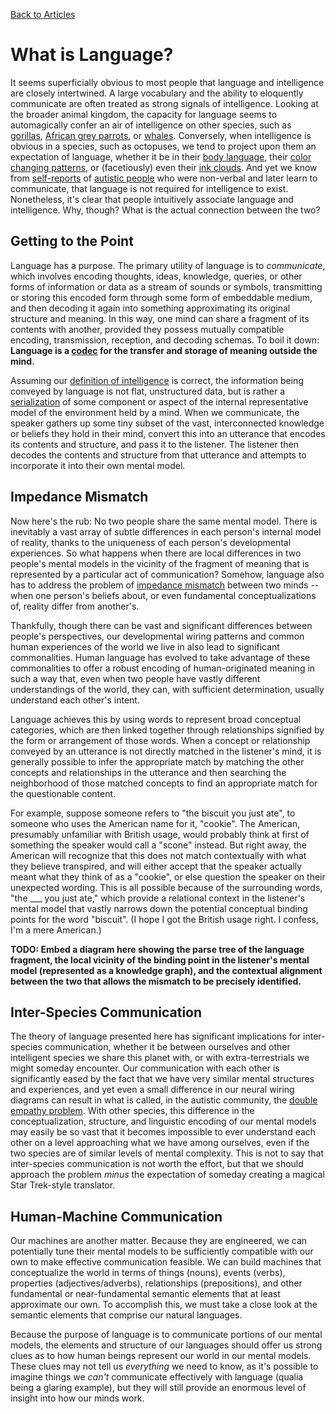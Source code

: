 [Back to Articles](../README.md#articles)


# What is Language?

It seems superficially obvious to most people that language and intelligence
are closely intertwined. A large vocabulary and the ability to eloquently
communicate are often treated as strong signals of intelligence. Looking at
the broader animal kingdom, the capacity for language seems to automagically 
confer an air of intelligence on other species, such as [gorillas], [African
grey parrots], or [whales]. Conversely, when intelligence is obvious in a
species, such as octopuses, we tend to project upon them an expectation of
language, whether it be in their [body language], their [color changing
patterns], or (facetiously) even their [ink clouds]. And yet we know from
[self-reports] of [autistic people] who were non-verbal and later learn to 
communicate, that language is not required for intelligence to exist. 
Nonetheless, it's clear that people intuitively associate language and 
intelligence. Why, though? What is the actual connection between the two?

## Getting to the Point

Language has a purpose. The primary utility of language is to *communicate*, 
which involves encoding thoughts, ideas, knowledge, queries, or other forms 
of information or data as a stream of sounds or symbols, transmitting or
storing this encoded form through some form of embeddable medium, and then
decoding it again into something approximating its original structure and 
meaning. In this way, one mind can share a fragment of its contents with 
another, provided they possess mutually compatible encoding, transmission,
reception, and decoding schemas. To boil it down: **Language is a [codec] 
for the transfer and storage of meaning outside the mind**.

Assuming our [definition of intelligence] is correct, the information
being conveyed by language is not flat, unstructured data, but is rather
a [serialization] of some component or aspect of the internal 
representative model of the environment held by a mind. When we 
communicate, the speaker gathers up some tiny subset of the vast, 
interconnected knowledge or beliefs they hold in their mind, convert this
into an utterance that encodes its contents and structure, and pass 
it to the listener. The listener then decodes the contents and structure
from that utterance and attempts to incorporate it into their own mental
model.

## Impedance Mismatch

Now here's the rub: No two people share the same mental model. There is
inevitably a vast array of subtle differences in each person's internal
model of reality, thanks to the uniqueness of each person's developmental
experiences. So what happens when there are local differences in two 
people's mental models in the vicinity of the fragment of meaning that
is represented by a particular act of communication? Somehow, language
also has to address the problem of [impedance mismatch] between two
minds -- when one person's beliefs about, or even fundamental 
conceptualizations of, reality differ from another's.

Thankfully, though there can be vast and significant differences between
people's perspectives, our developmental wiring patterns and common human 
experiences of the world we live in also lead to significant commonalities.
Human language has evolved to take advantage of these commonalities to offer 
a robust encoding of human-originated meaning in such a way that, even when
two people have vastly different understandings of the world, they can,
with sufficient determination, usually understand each other's intent.

Language achieves this by using words to represent broad conceptual 
categories, which are then linked together through relationships signified 
by the form or arrangement of those words. When a concept or relationship
conveyed by an utterance is not directly matched in the listener's mind,
it is generally possible to infer the appropriate match by matching the
other concepts and relationships in the utterance and then searching the
neighborhood of those matched concepts to find an appropriate match for
the questionable content.

For example, suppose someone refers to "the biscuit you just ate", to 
someone who uses the American name for it, "cookie". The American, 
presumably unfamiliar with British usage, would probably think 
at first of something the speaker would call a "scone" instead. But
right away, the American will recognize that this does not match 
contextually with what they believe transpired, and will either 
accept that the speaker actually meant what they think of as a "cookie", 
or else question the speaker on their unexpected wording. This is all
possible because of the surrounding words, "the ___ you just ate,"
which provide a relational context in the listener's mental model
that vastly narrows down the potential conceptual binding points for 
the word "biscuit". (I hope I got the British usage right. I confess, 
I'm a mere American.)

**TODO: Embed a diagram here showing the parse tree of the language
fragment, the local vicinity of the binding point in the listener's
mental model (represented as a knowledge graph), and the contextual
alignment between the two that allows the mismatch to be precisely
identified.**

## Inter-Species Communication

The theory of language presented here has significant implications
for inter-species communication, whether it be between ourselves
and other intelligent species we share this planet with, or with
extra-terrestrials we might someday encounter. Our communication
with each other is significantly eased by the fact that we have
very similar mental structures and experiences, and yet even a
small difference in our neural wiring diagrams can result in what
is called, in the autistic community, the [double empathy problem].
With other species, this difference in the conceptualization,
structure, and linguistic encoding of our mental models may 
easily be so vast that it becomes impossible to ever understand 
each other on a level approaching what we have among ourselves, 
even if the two species are of similar levels of mental
complexity. This is not to say that inter-species communication
is not worth the effort, but that we should approach the
problem *minus* the expectation of someday creating a magical
Star Trek-style translator. 

## Human-Machine Communication

Our machines are another matter. Because they are engineered,
we can potentially tune their mental models to be sufficiently 
compatible with our own to make effective communication feasible.
We can build machines that conceptualize the world in terms of
things (nouns), events (verbs), properties (adjectives/adverbs), 
relationships (prepositions), and other fundamental or near-fundamental 
semantic elements that at least approximate our own. To accomplish
this, we must take a close look at the semantic elements that
comprise our natural languages.

Because the purpose of language is to communicate portions of our 
mental models, the elements and structure of our languages should 
offer us strong clues as to how human beings represent our world in 
our mental models. These clues may not tell us *everything* we need 
to know, as it's possible to imagine things we *can't* communicate 
effectively with language (qualia being a glaring example), but they 
will still provide an enormous level of insight into how our minds 
work.




[gorillas]: 
https://en.wikipedia.org/wiki/Great_ape_language

[African grey parrots]: 
https://en.wikipedia.org/wiki/Alex_(parrot)

[whales]: 
https://www.nationalgeographic.com/animals/article/scientists-plan-to-use-ai-to-try-to-decode-the-language-of-whales

[body language]:
https://www.newscientist.com/article/2075556-octopuses-resolve-conflicts-with-many-armed-body-language/

[color changing patterns]:
https://qz.com/908695/squid-speak-a-unique-undeciphered-language-using-their-skin/

[ink clouds]: 
http://www.northofreality.com/tales/2016/12/27/octopus-language

[self-reports]:
https://lithub.com/a-first-hand-account-of-severe-autism/

[autistic people]:
https://www.verywellmind.com/should-you-say-person-with-autism-or-autistic-person-5235429#toc-identity-first-vs-person-first-language-and-autism

[codec]:
https://en.wikipedia.org/wiki/Codec

[definition of intelligence]:
AnInformalDefinitionOfIntelligence.md

[serialization]:
https://en.wikipedia.org/wiki/Serialization

[impedance mismatch]:
https://en.wikipedia.org/wiki/Object%E2%80%93relational_impedance_mismatch

[double empathy problem]:
https://www.spectrumnews.org/news/double-empathy-explained/

